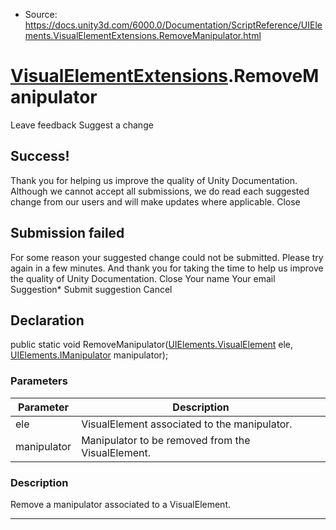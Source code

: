 * Source: https://docs.unity3d.com/6000.0/Documentation/ScriptReference/UIElements.VisualElementExtensions.RemoveManipulator.html

#  [VisualElementExtensions](https://docs.unity3d.com/6000.0/Documentation/ScriptReference/UIElements.VisualElementExtensions.html).RemoveManipulator
Leave feedback
Suggest a change
## Success!
Thank you for helping us improve the quality of Unity Documentation. Although we cannot accept all submissions, we do read each suggested change from our users and will make updates where applicable.
Close
## Submission failed
For some reason your suggested change could not be submitted. Please <a>try again</a> in a few minutes. And thank you for taking the time to help us improve the quality of Unity Documentation.
Close
Your name Your email Suggestion* Submit suggestion
Cancel
## Declaration
public static void RemoveManipulator([UIElements.VisualElement](https://docs.unity3d.com/6000.0/Documentation/ScriptReference/UIElements.VisualElement.html) ele, [UIElements.IManipulator](https://docs.unity3d.com/6000.0/Documentation/ScriptReference/UIElements.IManipulator.html) manipulator); 
### Parameters
Parameter | Description  
---|---  
ele | VisualElement associated to the manipulator.  
manipulator | Manipulator to be removed from the VisualElement.  
### Description
Remove a manipulator associated to a VisualElement. 
* * *
